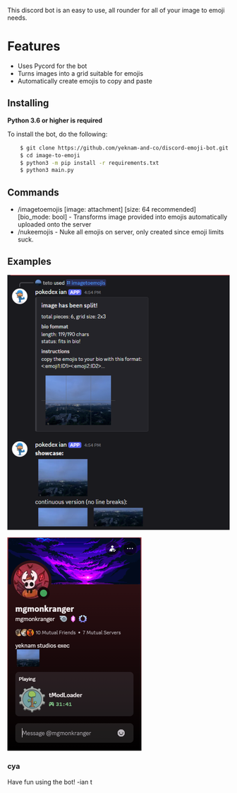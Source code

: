 This discord bot is an easy to use, all rounder for all of your image to emoji needs.
# Features
- Uses Pycord for the bot
- Turns images into a grid suitable for emojis
- Automatically create emojis to copy and paste
## Installing
**Python 3.6 or higher is required**

To install the bot, do the following:
```bash
    $ git clone https://github.com/yeknam-and-co/discord-emoji-bot.git
    $ cd image-to-emoji
    $ python3 -m pip install -r requirements.txt
    $ python3 main.py
```

## Commands
- /imagetoemojis [image: attachment] [size: 64 recommended] [bio_mode: bool] - Transforms image provided into emojis automatically uploaded onto the server
- /nukeemojis - Nuke all emojis on server, only created since emoji limits suck.

## Examples
![showcase of the bot working](image.png)

![showcase of result in monkfasterlex's about me](bio.png)



### cya
Have fun using the bot!
   -ian t

